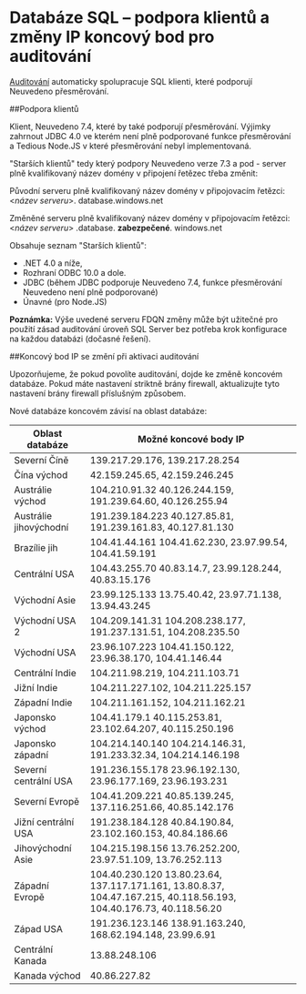 <properties
    pageTitle="Podpora databáze SQL starších klientů a koncovém změní auditování | Microsoft Azure"
    description="Informace o databáze SQL podpora klientů a IP změny koncový bod pro auditování."
    services="sql-database"
    documentationCenter=""
    authors="ronitr"
    manager="jhubbard"
    editor=""/>

<tags
    ms.service="sql-database"
    ms.workload="data-management"
    ms.tgt_pltfrm="na"
    ms.devlang="na"
    ms.topic="article"
    ms.date="07/10/2016"
    ms.author="ronitr"/>

# <a name="sql-database----downlevel-clients-support-and-ip-endpoint-changes-for-auditing"></a>Databáze SQL – podpora klientů a změny IP koncový bod pro auditování


[Auditování](sql-database-auditing-get-started.md) automaticky spolupracuje SQL klienti, které podporují Neuvedeno přesměrování.


##<a id="subheading-1"></a>Podpora klientů

Klient, Neuvedeno 7.4, které by také podporují přesměrování. Výjimky zahrnout JDBC 4.0 ve kterém není plně podporované funkce přesměrování a Tedious Node.JS v které přesměrování nebyl implementovaná.

"Starších klientů" tedy který podpory Neuvedeno verze 7.3 a pod - server plně kvalifikovaný název domény v připojení řetězec třeba změnit:

Původní serveru plně kvalifikovaný název domény v připojovacím řetězci: <*název serveru*>. database.windows.net

Změněné serveru plně kvalifikovaný název domény v připojovacím řetězci: <*název serveru*> .database. **zabezpečené**. windows.net

Obsahuje seznam "Starších klientů":

- .NET 4.0 a níže,
- Rozhraní ODBC 10.0 a dole.
- JDBC (během JDBC podporuje Neuvedeno 7.4, funkce přesměrování Neuvedeno není plně podporované)
- Únavné (pro Node.JS)

**Poznámka:** Výše uvedené serveru FDQN změny může být užitečné pro použití zásad auditování úroveň SQL Server bez potřeba krok konfigurace na každou databázi (dočasné řešení).

##<a id="subheading-2"></a>Koncový bod IP se změní při aktivaci auditování

Upozorňujeme, že pokud povolíte auditování, dojde ke změně koncovém databáze. Pokud máte nastavení striktně brány firewall, aktualizujte tyto nastavení brány firewall příslušným způsobem.

Nové databáze koncovém závisí na oblast databáze:

| Oblast databáze | Možné koncové body IP |
|----------|---------------|
| Severní Číně  | 139.217.29.176, 139.217.28.254 |
| Čína východ  | 42.159.245.65, 42.159.246.245 |
| Austrálie východ  | 104.210.91.32 40.126.244.159, 191.239.64.60, 40.126.255.94 |
| Austrálie jihovýchodní | 191.239.184.223 40.127.85.81, 191.239.161.83, 40.127.81.130 |
| Brazílie jih  | 104.41.44.161 104.41.62.230, 23.97.99.54, 104.41.59.191 |
| Centrální USA  | 104.43.255.70 40.83.14.7, 23.99.128.244, 40.83.15.176 |
| Východní Asie   | 23.99.125.133 13.75.40.42, 23.97.71.138, 13.94.43.245 |
| Východní USA 2 | 104.209.141.31 104.208.238.177, 191.237.131.51, 104.208.235.50 |
| Východní USA   | 23.96.107.223 104.41.150.122, 23.96.38.170, 104.41.146.44 |
| Centrální Indie  | 104.211.98.219, 104.211.103.71 |
| Jižní Indie   | 104.211.227.102, 104.211.225.157 |
| Západní Indie  | 104.211.161.152, 104.211.162.21 |
| Japonsko východ   | 104.41.179.1 40.115.253.81, 23.102.64.207, 40.115.250.196 |
| Japonsko západní    | 104.214.140.140 104.214.146.31, 191.233.32.34, 104.214.146.198 |
| Severní centrální USA  | 191.236.155.178 23.96.192.130, 23.96.177.169, 23.96.193.231 |
| Severní Evropě  | 104.41.209.221 40.85.139.245, 137.116.251.66, 40.85.142.176 |
| Jižní centrální USA  | 191.238.184.128 40.84.190.84, 23.102.160.153, 40.84.186.66 |
| Jihovýchodní Asie  | 104.215.198.156 13.76.252.200, 23.97.51.109, 13.76.252.113 |
| Západní Evropě  | 104.40.230.120 13.80.23.64, 137.117.171.161, 13.80.8.37, 104.47.167.215, 40.118.56.193, 104.40.176.73, 40.118.56.20 |
| Západ USA  | 191.236.123.146 138.91.163.240, 168.62.194.148, 23.99.6.91 |
| Centrální Kanada  | 13.88.248.106 |
| Kanada východ  |  40.86.227.82 |
